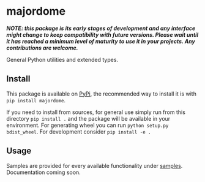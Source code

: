 # majordome

_**NOTE: this package is its early stages of development and any interface might change to keep compatibility with future versions. Please wait until it has reached a minimum level of maturity to use it in your projects. Any contributions are welcome.**_

General Python utilities and extended types.

## Install

This package is available on [PyPi](https://pypi.org/project/majordome/), the recommended way to install it is with `pip install majordome`. 

If you need to install from sources, for general use simply run from this directory `pip install .` and the package will be available in your environment. For generating wheel you can run `python setup.py bdist_wheel`. For development consider `pip install -e .`

## Usage

Samples are provided for every available functionality under [samples](./samples). Documentation coming soon.

